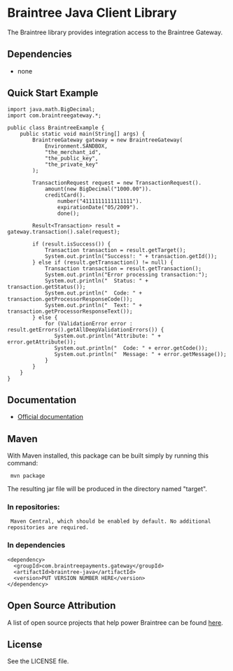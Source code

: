 # Braintree Java Client Library

The Braintree library provides integration access to the Braintree Gateway.

## Dependencies

* none

## Quick Start Example

    import java.math.BigDecimal;
    import com.braintreegateway.*;

    public class BraintreeExample {
        public static void main(String[] args) {
            BraintreeGateway gateway = new BraintreeGateway(
                Environment.SANDBOX,
                "the_merchant_id",
                "the_public_key",
                "the_private_key"
            );

            TransactionRequest request = new TransactionRequest().
                amount(new BigDecimal("1000.00")).
                creditCard().
                    number("4111111111111111").
                    expirationDate("05/2009").
                    done();

            Result<Transaction> result = gateway.transaction().sale(request);

            if (result.isSuccess()) {
                Transaction transaction = result.getTarget();
                System.out.println("Success!: " + transaction.getId());
            } else if (result.getTransaction() != null) {
                Transaction transaction = result.getTransaction();
                System.out.println("Error processing transaction:");
                System.out.println("  Status: " + transaction.getStatus());
                System.out.println("  Code: " + transaction.getProcessorResponseCode());
                System.out.println("  Text: " + transaction.getProcessorResponseText());
            } else {
                for (ValidationError error : result.getErrors().getAllDeepValidationErrors()) {
                   System.out.println("Attribute: " + error.getAttribute());
                   System.out.println("  Code: " + error.getCode());
                   System.out.println("  Message: " + error.getMessage());
                }
            }
        }
    }


## Documentation

 * [Official documentation](http://www.braintreepayments.com/docs/java)

## Maven

  With Maven installed, this package can be built simply by running this command:

     mvn package

  The resulting jar file will be produced in the directory named "target".

### In repositories:

     Maven Central, which should be enabled by default. No additional repositories are required.

### In dependencies

    <dependency>
      <groupId>com.braintreepayments.gateway</groupId>
      <artifactId>braintree-java</artifactId>
      <version>PUT VERSION NUMBER HERE</version>
    </dependency>

## Open Source Attribution

A list of open source projects that help power Braintree can be found [here](https://www.braintreepayments.com/developers/open-source).

## License

See the LICENSE file.
